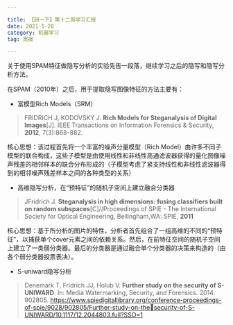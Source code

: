 ```yaml
---

title: 【研一下】第十二周学习汇报
date: 2021-5-20
category: 机器学习
tag: 周报

---
```




关于使用SPAM特征做隐写分析的实验先告一段落，继续学习之后的隐写和隐写分析方法。

在SPAM（2010年）之后，用于提取隐写图像特征的方法主要有：

* 富模型Rich Models（SRM）

> FRIDRICH J, KODOVSKY J. **Rich Models for Steganalysis of Digital Images**[J]. IEEE Transactions on Information Forensics & Security, **2012**, 7(3):868-882.

核心思想：该过程首先将一个丰富的噪声分量模型（Rich Model）由许多不同子模型的联合构成，这些子模型是由使用线性和非线性高通滤波器获得的量化图像噪声残差的相邻样本的联合分布形成的（子模型考虑了紧支持线性和非线性滤波器得到的相邻噪声残差样本之间的各种类型的关系）

* 高维隐写分析，在“预特征”的随机子空间上建立融合分类器

> JFridrich J. **Steganalysis in high dimensions: fusing classifiers built on random subspaces**[C]//Proceedings of SPIE - The International Society for Optical Engineering, Bellingham,WA: SPIE, **2011**

核心思想：基于所分析的图片的特性，分析者首先组合了一组高维的不同的“预特征”，以捕获单个cover元素之间的依赖关系。然后，在前特征空间的随机子空间上建立了一类弱分类器。最后的分类器是通过融合单个分类器的决策来构造的（由各个弱分类器投票表决）。

* S-uniward隐写分析

> Denemark T, Fridrich JJ, Holub V. **Further study on the security of S-UNIWARD**. In: Media Watermarking, Security, and Forensics. 2014. 902805. https://www.spiedigitallibrary.org/conference-proceedings-of-spie/9028/902805/Further-study-on-thesecurity-of-S-UNIWARD/10.1117/12.2044803.full?SSO=1
